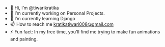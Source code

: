 - 👋 Hi, I’m @tiwarikratika
- 🔭 I’m currently working on Personal Projects.
- 🌱 I’m currently learning Django 
- 📫 How to reach me kratikatiwari008@gmail.com
- ⚡ Fun fact: In my free time, you'll find me trying to make fun animations and painting.

<!---
tiwarikratika/tiwarikratika is a ✨ special ✨ repository because its `README.md` (this file) appears on your GitHub profile.
You can click the Preview link to take a look at your changes.
--->
